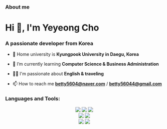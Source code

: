### About me

<h1 align="left">Hi 👋, I'm Yeyeong Cho</h1>
<h3 align="left">A passionate developer from Korea</h3>

- 🏫 Home university is **Kyungpook University in Daegu, Korea**

- 🌱 I’m currently learning **Computer Science & Business Administration**

- 🏃‍♀️ I'm passionate about **English & traveling**

- 📫 How to reach me **betty5604@naver.com** / **betty56044@gmail.com**



<h3 align="left">Languages and Tools:</h3>
<div align=center> 
  <img src="https://img.shields.io/badge/java-007396?style=for-the-badge&logo=java&logoColor=white"> 
  <img src="https://img.shields.io/badge/c-A8B9CC?style=for-the-badge&logo=c&logoColor=white">
  <img src="https://img.shields.io/badge/python-3776AB?style=for-the-badge&logo=python&logoColor=white"> 
  <br>
  <img src="https://img.shields.io/badge/dart-0175C2?style=for-the-badge&logo=dart&logoColor=white">
  <img src="https://img.shields.io/badge/flutter-02569B?style=for-the-badge&logo=flutter&logoColor=white">
  <br>
  <img src="https://img.shields.io/badge/github-181717?style=for-the-badge&logo=github&logoColor=white">
  <img src="https://img.shields.io/badge/git-F05032?style=for-the-badge&logo=git&logoColor=white">
  <br>
</div>
